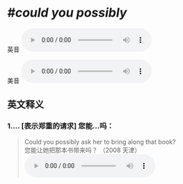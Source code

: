 # ***\#could you possibly*** 
英音
<audio src="./media/could you possibly1_AAC.aac" controls="controls"></audio>

美音
<audio src="./media/could you possibly2_AAC.aac" controls="controls"></audio>



  

英文释义
---
### 1.**... [表示郑重的请求] 您能…吗：**  

 > Could you possibly ask her to bring along that book?  
 > 您能让她把那本书带来吗？  （2008 天津）  
<audio src="./media/Could you possibly ask her_AAC.aac" controls="controls"></audio>


